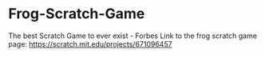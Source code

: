 # Frog-Scratch-Game
The best Scratch Game to ever exist - Forbes
Link to the frog scratch game page: https://scratch.mit.edu/projects/671096457
